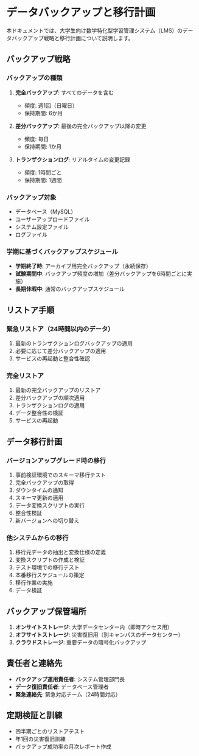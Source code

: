 # データバックアップと移行計画

本ドキュメントでは、大学生向け数学特化型学習管理システム（LMS）のデータバックアップ戦略と移行計画について説明します。

## バックアップ戦略

### バックアップの種類

1. **完全バックアップ**: すべてのデータを含む
   - 頻度: 週1回（日曜日）
   - 保持期間: 6か月

2. **差分バックアップ**: 最後の完全バックアップ以降の変更
   - 頻度: 毎日
   - 保持期間: 1か月

3. **トランザクションログ**: リアルタイムの変更記録
   - 頻度: 1時間ごと
   - 保持期間: 1週間

### バックアップ対象

- データベース（MySQL）
- ユーザーアップロードファイル
- システム設定ファイル
- ログファイル

### 学期に基づくバックアップスケジュール

- **学期終了時**: アーカイブ用完全バックアップ（永続保存）
- **試験期間中**: バックアップ頻度の増加（差分バックアップを6時間ごとに実施）
- **長期休暇中**: 通常のバックアップスケジュール

## リストア手順

### 緊急リストア（24時間以内のデータ）

1. 最新のトランザクションログバックアップの適用
2. 必要に応じて差分バックアップの適用
3. サービスの再起動と整合性確認

### 完全リストア

1. 最新の完全バックアップのリストア
2. 差分バックアップの順次適用
3. トランザクションログの適用
4. データ整合性の検証
5. サービスの再起動

## データ移行計画

### バージョンアップグレード時の移行

1. 事前検証環境でのスキーマ移行テスト
2. 完全バックアップの取得
3. ダウンタイムの通知
4. スキーマ更新の適用
5. データ変換スクリプトの実行
6. 整合性検証
7. 新バージョンへの切り替え

### 他システムからの移行

1. 移行元データの抽出と変換仕様の定義
2. 変換スクリプトの作成と検証
3. テスト環境での移行テスト
4. 本番移行スケジュールの策定
5. 移行作業の実施
6. データ検証

## バックアップ保管場所

1. **オンサイトストレージ**: 大学データセンター内（即時アクセス用）
2. **オフサイトストレージ**: 災害復旧用（別キャンパスのデータセンター）
3. **クラウドストレージ**: 重要データの暗号化バックアップ

## 責任者と連絡先

- **バックアップ運用責任者**: システム管理部門長
- **データ復旧責任者**: データベース管理者
- **緊急連絡先**: 緊急対応チーム（24時間対応）

## 定期検証と訓練

- 四半期ごとのリストアテスト
- 年1回の災害復旧訓練
- バックアップ成功率の月次レポート作成
